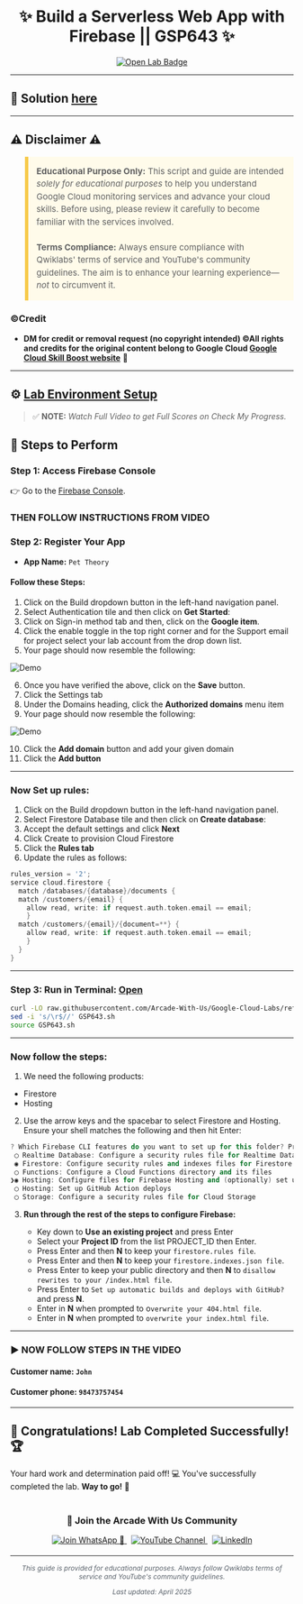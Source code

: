 <h1 align="center">
✨ Build a Serverless Web App with Firebase || GSP643 ✨
</h1>

<div align="center">
  <a href="https://www.cloudskillsboost.google/focuses/8391?parent=catalog" target="_blank" rel="noopener noreferrer">
    <img src="https://img.shields.io/badge/Open_Lab-Cloud_Skills_Boost-4285F4?style=for-the-badge&logo=google&logoColor=white&labelColor=34A853" alt="Open Lab Badge">
  </a>
</div>

---

## 🔑 Solution [here]()

---

## ⚠️ Disclaimer ⚠️

<blockquote style="background-color: #fffbea; border-left: 6px solid #f7c948; padding: 1em; font-size: 15px; line-height: 1.5;">
  <strong>Educational Purpose Only:</strong> This script and guide are intended <em>solely for educational purposes</em> to help you understand Google Cloud monitoring services and advance your cloud skills. Before using, please review it carefully to become familiar with the services involved.
  <br><br>
  <strong>Terms Compliance:</strong> Always ensure compliance with Qwiklabs' terms of service and YouTube's community guidelines. The aim is to enhance your learning experience—<em>not</em> to circumvent it.
</blockquote>

### ©Credit
- **DM for credit or removal request (no copyright intended) ©All rights and credits for the original content belong to Google Cloud [Google Cloud Skill Boost website](https://www.cloudskillsboost.google/)** 🙏

---

## ⚙️ <ins>Lab Environment Setup</ins>

> ✅ **NOTE:** *Watch Full Video to get Full Scores on Check My Progress.*

## 🚀 **Steps to Perform**

### Step 1: Access Firebase Console
👉 Go to the [Firebase Console](https://console.firebase.google.com/).
### THEN FOLLOW INSTRUCTIONS FROM VIDEO

### Step 2: Register Your App
- **App Name:** `Pet Theory`

#### Follow these Steps:

1. Click on the Build dropdown button in the left-hand navigation panel.
2. Select Authentication tile and then click on **Get Started**:
3. Click on Sign-in method tab and then, click on the **Google item**.
4. Click the enable toggle in the top right corner and for the Support email for project select your lab account from the drop down list.
5. Your page should now resemble the following:

![Demo](https://cdn.qwiklabs.com/wzLcWPT%2BlNf6jxJtjkmE3OdSlCGqrjrvGoBqDXHNCTc%3D)

6. Once you have verified the above, click on the **Save** button.
7. Click the Settings tab
8. Under the Domains heading, click the **Authorized domains** menu item
9. Your page should now resemble the following:

![Demo](https://cdn.qwiklabs.com/7Ifu%2B9cIFk3UDNQ%2BWgo5YEI75AQXi4WsfDYUGYDFgxQ%3D)

10. Click the **Add domain** button and add your given domain
11. Click the **Add button**
---

### Now Set up rules:

1. Click on the Build dropdown button in the left-hand navigation panel.
2. Select Firestore Database tile and then click on **Create database**:
3. Accept the default settings and click **Next**
4. Click Create to provision Cloud Firestore
5. Click the **Rules tab**
6. Update the rules as follows:

```cpp
rules_version = '2';
service cloud.firestore {
  match /databases/{database}/documents {
  match /customers/{email} {
    allow read, write: if request.auth.token.email == email;
    }
  match /customers/{email}/{document=**} {
    allow read, write: if request.auth.token.email == email;
    }
  }
}
```
---

### Step 3: Run in Terminal: [Open](https://ide-service-rs5smkw3ba-ue.a.run.app) 

```bash
curl -LO raw.githubusercontent.com/Arcade-With-Us/Google-Cloud-Labs/refs/heads/main/Build%20a%20Serverless%20Web%20App%20with%20Firebase/GSP643.sh
sed -i 's/\r$//' GSP643.sh
source GSP643.sh
```
---

### Now follow the steps:

1. We need the following products:
  * Firestore
  * Hosting
2. Use the arrow keys and the spacebar to select Firestore and Hosting. Ensure your shell matches the following and then hit Enter:
```cpp
? Which Firebase CLI features do you want to set up for this folder? Press Space to select features, then Enter to confirm your choices.
 ◯ Realtime Database: Configure a security rules file for Realtime Database and (optionally) provision default insta
 ◉ Firestore: Configure security rules and indexes files for Firestore
 ◯ Functions: Configure a Cloud Functions directory and its files
❯◉ Hosting: Configure files for Firebase Hosting and (optionally) set up GitHub Action deploys
 ◯ Hosting: Set up GitHub Action deploys
 ◯ Storage: Configure a security rules file for Cloud Storage
```
3. **Run through the rest of the steps to configure Firebase:**

    * Key down to **Use an existing project** and press Enter
    * Select your **Project ID** from the list PROJECT_ID then Enter.
    * Press Enter and then **N** to keep your `firestore.rules file`.
    * Press Enter and then **N** to keep your `firestore.indexes.json file`.
    * Press Enter to keep your public directory and then **N** to `disallow rewrites to your /index.html file`.
    * Press Enter to `Set up automatic builds and deploys with GitHub?` and press **N**.
    * Enter in **N** when prompted to o`verwrite your 404.html file`.
    * Enter in **N** when prompted to `overwrite your index.html file`.
---

### ▶️ **NOW FOLLOW STEPS IN THE VIDEO**

#### Customer name: **`John`**
#### Customer phone: **`98473757454`**
---

## 🎉 **Congratulations! Lab Completed Successfully!** 🏆  

Your hard work and determination paid off! 💻
You've successfully completed the lab. **Way to go!** 🚀


<div align="center" style="padding: 5px;">
  <h3>📱 Join the Arcade With Us Community</h3>
  
  <a href="https://chat.whatsapp.com/KN3NvYNTJvU5xMCVTORJtS">
    <img src="https://img.shields.io/badge/Join_WhatsApp-25D366?style=for-the-badge&logo=whatsapp&logoColor=white" alt="Join WhatsApp 👥">
  </a>
  &nbsp;
  <a href="https://youtube.com/@arcadewithus_we?si=yeEby5M3k40gdX4l">
    <img src="https://img.shields.io/badge/Subscribe-Arcade%20With%20Us-FF0000?style=for-the-badge&logo=youtube&logoColor=white" alt="YouTube Channel">
  </a>
  &nbsp;
  <a href="https://www.linkedin.com/in/tripti-gupta-a28a6832b/">
    <img src="https://img.shields.io/badge/LINKEDIN-Tripti%20Gupta-0077B5?style=for-the-badge&logo=linkedin&logoColor=white" alt="LinkedIn">
</a>


</div>

---

<div align="center">
  <p style="font-size: 12px; color: #586069;">
    <em>This guide is provided for educational purposes. Always follow Qwiklabs terms of service and YouTube's community guidelines.</em>
  </p>
  <p style="font-size: 12px; color: #586069;">
    <em>Last updated: April 2025</em>
  </p>
</div>
